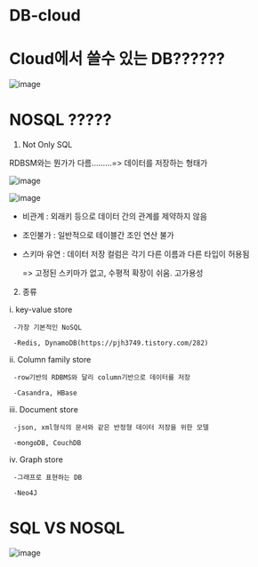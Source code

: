 # DB-cloud

# Cloud에서 쓸수 있는 DB??????
![image](https://user-images.githubusercontent.com/75401920/112100536-a0b7b680-8be8-11eb-8f13-ebaa392dd984.png)


# NOSQL ?????
 
1. Not Only SQL
 
 RDBSM와는 뭔가가 다름.........=> 데이터를 저장하는 형태가
 
 ![image](https://user-images.githubusercontent.com/75401920/112103302-e7a7ab00-8bec-11eb-9941-4d89b41142d5.png)

 ![image](https://user-images.githubusercontent.com/75401920/112103382-00b05c00-8bed-11eb-98c8-ae525aac6eed.png)
 
  - 비관계 : 외래키 등으로 데이터 간의 관계를 제약하지 않음
  - 조인불가 : 일반적으로 테이블간 조인 연산 불가
  - 스키마 유연 : 데이터 저장 컬럼은 각기 다른 이름과 다른 타입이 허용됨

    => 고정된 스키마가 없고, 수평적 확장이 쉬움. 고가용성
 
2. 종류

 i. key-value store
  
     -가장 기본적인 NoSQL
     
     -Redis, DynamoDB(https://pjh3749.tistory.com/282)

 ii. Column family store

     -row기반의 RDBMS와 달리 column기반으로 데이터를 저장
     
     -Casandra, HBase
     
 iii. Document store

     -json, xml형식의 문서와 같은 반정형 데이터 저장을 위한 모델
     
     -mongoDB, CouchDB
  
 iv. Graph store
  
     -그래프로 표현하는 DB
     
     -Neo4J
 

# SQL VS NOSQL
![image](https://user-images.githubusercontent.com/75401920/112100183-12dbcb80-8be8-11eb-93bc-da1cb1be408a.png)
